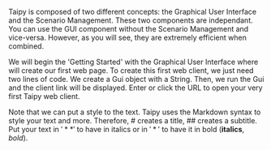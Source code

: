 Taipy is composed of two different concepts: the Graphical User Interface and the Scenario Management. These two components are independant. You can use the GUI component without the Scenario Management and vice-versa. However, as you will see, they are extremely efficient when combined.

We will begin the 'Getting Started' with the Graphical User Interface where will create our first web page. To create this first web client, we just need two lines of code. We create a Gui object with a String. Then, we run the Gui and the client link will be displayed. Enter or click the URL to open your very first Taipy web client.

Note that we can put a style to the text. Taipy uses the Markdown syntax to style your text and more. Therefore, # creates a title, ## creates a subtitle. Put your text in $'**'$ to have in italics or in $'*'$ to have it in bold (**italics**, *bold*).